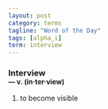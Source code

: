 ```yaml
---
layout: post
category: terms
tagline: "Word of the Day"
tags: [alpha_i]
term: interview
---
```


<h3>Interview<br/> <small>&mdash; v. (in<span>&middot;</span>ter<span>&middot;</span>view)</small></h3>
<p><ol><li>to become visible</li>
</ol></p>
